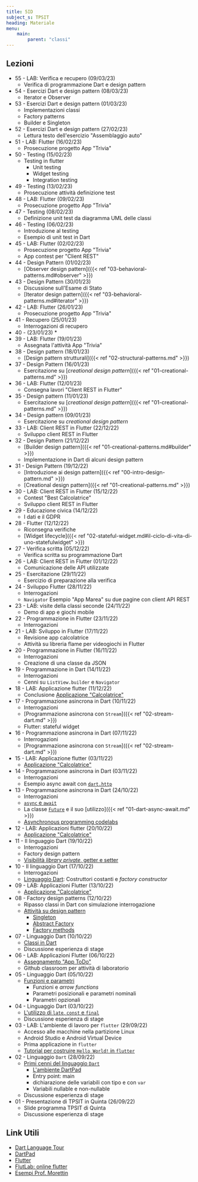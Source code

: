 ```yaml
---
title: 5ID
subject_s: TPSIT
heading: Materiale
menu:
    main:
        parent: "classi"
---
```


## Lezioni

<!--
* 58 - LAB: (16/03/23)
  * 
* 57 - (15/03/23)
  * 
* 56 - (13/03/23) 
  * -->
* 55 - LAB: Verifica e recupero (09/03/23)
  * Verifica di programmazione Dart e design pattern
* 54 - Esercizi Dart e design pattern (08/03/23)
  * Iterator e Observer
* 53 - Esercizi Dart e design pattern (01/03/23)
  * Implementazioni classi 
  * Factory patterns
  * Builder e Singleton
* 52 - Esercizi Dart e design pattern (27/02/23)
    * Lettura testo dell'esercizio "Assemblaggio auto" 
* 51 - LAB: Flutter (16/02/23)
    * Prosecuzione progetto App "Trivia"
* 50 - Testing (15/02/23)
    * Testing in flutter
        * Unit testing
        * Widget testing
        * Integration testing
* 49 - Testing (13/02/23)
    * Prosecuzione attività definizione test
* 48 - LAB: Flutter (09/02/23)
    * Prosecuzione progetto App "Trivia"
* 47 - Testing (08/02/23)
    * Definizione unit test da diagramma UML delle classi
* 46 - Testing (06/02/23)
    * Introduzione al testing
    * Esempio di unit test in Dart
* 45 - LAB: Flutter (02/02/23)
    * Prosecuzione progetto App "Trivia"
    * App contest per "Client REST"
* 44 - Design Pattern (01/02/23)
    * [Observer design pattern]({{< ref "03-behavioral-patterns.md#observer" >}})
* 43 - Design Pattern (30/01/23)
    * Discussione sull'Esame di Stato
    * [Iterator design pattern]({{< ref "03-behavioral-patterns.md#iterator" >}})
* 42 - LAB: Flutter (26/01/23) 
    * Prosecuzione progetto App "Trivia"
* 41 - Recupero (25/01/23)
    * Interrogazioni di recupero
* 40 -  (23/01/23)
    * 
* 39 - LAB: Flutter (19/01/23)
    * Assegnata l'attività App "Trivia"
* 38 - Design pattern (18/01/23)
    * [Design pattern strutturali]({{< ref "02-structural-patterns.md" >}})
* 37 - Design Pattern (16/01/23)
    * Esercitazione su [*creational design pattern*]({{< ref "01-creational-patterns.md" >}})
* 36 - LAB: Flutter (12/01/23)
    * Consegna lavori "Client REST in Flutter"
* 35 - Design pattern (11/01/23)
    * Esercitazione su [*creational design pattern*]({{< ref "01-creational-patterns.md" >}})
* 34 - Design pattern (09/01/23)
    * Esercitazione su *creational design pattern*
* 33 - LAB: Client REST in Flutter (22/12/22)
    * Sviluppo client REST in Flutter
* 32 - Design Pattern (21/12/22)
    * [Builder design pattern]({{< ref "01-creational-patterns.md#builder" >}})
    * Implementazione in Dart di alcuni design pattern
* 31 - Design Pattern (19/12/22)
    * [Introduzione ai design pattern]({{< ref "00-intro-design-pattern.md" >}})
    * [Creational design pattern]({{< ref "01-creational-patterns.md" >}})
* 30 - LAB: Client REST in Flutter (15/12/22)
    * Contest "Best Calcolatrice"
    * Sviluppo client REST in Flutter
* 29 - Educazione civica (14/12/22)
    * I dati e il GDPR
* 28 - Flutter (12/12/22)
    * Riconsegna verifiche
    * [Widget lifecycle]({{< ref "02-stateful-widget.md#il-ciclo-di-vita-di-uno-statefulwidget" >}})
* 27 - Verifica scritta (05/12/22)
    * Verifica scritta su programmazione Dart 
* 26 - LAB: Client REST in Flutter (01/12/22)
    * Comunicazione delle API utilizzate
* 25 - Esercitazione (29/11/22)
    *  Esercizio di preparazione alla verifica 
* 24 - Sviluppo Flutter (28/11/22)
    * Interrogazioni
    * `Navigator`
    Esempio "App Marea" su due pagine con client API REST
* 23 - LAB: visite della classi seconde (24/11/22)
    * Demo di app e giochi mobile
* 22 - Programmazione in Flutter (23/11/22)
    * Interrogazioni
* 21 - LAB: Sviluppo in Flutter (17/11/22)
    * Revisione app calcolatrice
    * Attività su libreria flame per videogiochi in Flutter
* 20 - Programmazione in Flutter (16/11/22)
    * Interrogazioni
    * Creazione di una classe da JSON
* 19 - Programmazione in Dart (14/11/22)
    * Interrogazioni
    * Cenni su `ListView.builder` e `Navigator`
* 18 - LAB: Applicazione flutter (11/12/22)
    * Conclusione [Applicazione "Calcolatrice"](https://classroom.google.com/w/NTQ4NzcyMDM2MDMy/tc/NTU2MzgzMTYwODM0)
* 17 - Programmazione asincrona in Dart (10/11/22)
    * Interrogazioni
    * [Programmazione asincrona con `Stream`]({{< ref "02-stream-dart.md" >}})
    * Flutter: stateful widget
* 16 - Programmazione asincrona in Dart (07/11/22)
    * Interrogazioni
    * [Programmazione asincrona con `Stream`]({{< ref "02-stream-dart.md" >}})
* 15 - LAB: Applicazione flutter (03/11/22)
    * [Applicazione "Calcolatrice"](https://classroom.google.com/w/NTQ4NzcyMDM2MDMy/tc/NTU2MzgzMTYwODM0)
* 14 - Programmazione asincrona in Dart (03/11/22)
    * Interrogazioni
    * Esempio async await con [`dart.http`](https://pub.dev/packages/http)
* 13 - Programmazione asincrona in Dart (24/10/22)
    * Interrogazioni
    * [`async` e `await`][1]
    * La classe [`Future`](https://api.dart.dev/be/175791/dart-async/Future-class.html) e il suo [utilizzo]({{< ref "01-dart-async-await.md" >}})
    * [Asynchronous programming codelabs](https://dart.dev/codelabs/async-await)
* 12 - LAB: Applicazioni flutter (20/10/22)
    * [Applicazione "Calcolatrice"](https://classroom.google.com/w/NTQ4NzcyMDM2MDMy/tc/NTU2MzgzMTYwODM0)
* 11 - Il linguaggio Dart (19/10/22)
    * Interrogazioni
    * Factory design pattern
    * [Visibilità *library private*, getter e setter][1]
* 10 - Il linguaggio Dart (17/10/22)
    * Interrogazioni
    * [Linguaggio Dart][1]: Costruttori costanti e *factory constructor*
* 09 - LAB: Applicazioni Flutter (13/10/22) 
    * [Applicazione "Calcolatrice"](https://classroom.google.com/w/NTQ4NzcyMDM2MDMy/tc/NTU2MzgzMTYwODM0)
* 08 - Factory design patterns (12/10/22)
    * Ripasso classi in Dart con simulazione interrogazione
    * [Attività su design pattern](https://classroom.google.com/w/NTQ4NzcyMDM2MDMy/tc/NTU1OTMxMzY2NTI1)
        * [Singleton](https://en.wikipedia.org/wiki/Singleton_pattern)
        * [Abstract Factory](https://en.wikipedia.org/wiki/Abstract_factory_pattern)
        * [Factory methods](https://en.wikipedia.org/wiki/Factory_method_pattern)
* 07 - Linguaggio Dart (10/10/22)
    * [Classi in Dart][1]
    * Discussione esperienza di stage 
* 06 - LAB: Applicazioni Flutter (06/10/22)
    * [Assegnamento "App ToDo"](https://classroom.google.com/c/NTQ4NzcyMDM2MDMy/m/NTU0ODAwOTA3ODc0/details)
    * Github classroom per attività di laboratorio
* 05 - Linguaggio Dart (05/10/22)
    * [Funzioni e parametri][1]
        * Funzioni e *arrow functions*
        * Parametri posizionali e parametri nominali
        * Parametri opzionali
* 04 - Linguaggio Dart (03/10/22)
    * [L'utilizzo di `late`, `const` e `final`][1]
    * Discussione esperienza di stage
* 03 - LAB: L'ambiente di lavoro per `flutter` (29/09/22)
    * Accesso alle macchine nella partizione Linux
    * Android Studio e Android Virtual Device
    * Prima applicazione in `flutter`
    * [Tutorial per costruire `Hello World!` in `flutter`](https://classroom.google.com/c/NTQ4NzcyMDM2MDMy/m/NTI4NDk0MzUzMjEz/details)
* 02 - Linguaggio `Dart` (28/09/22)
    * [Primi cenni del linguaggio `Dart`][1]
        * [L'ambiente DartPad](https://dartpad.dev/)
        * Entry point: main
        * dichiarazione delle variabili con tipo e con `var`
        * Variabili nullable e non-nullable
    * Discussione esperienza di stage
* 01 - Presentazione di TPSIT in Quinta (26/09/22)
    * Slide programma TPSIT di Quinta
    * Discussione esperienza di stage 

## Link Utili

* [Dart Language Tour][1]
* [DartPad][2]
* [Flutter][3]
* [FlutLab: online flutter][4]
* [Esempi Prof. Morettin][5]

[1]: https://dart.dev/guides/language/language-tour
[2]: https://dartpad.dev/
[3]: https://flutter.dev/
[4]: https://flutlab.io/
[5]: https://gitlab.com/divino.marchese/flutter
